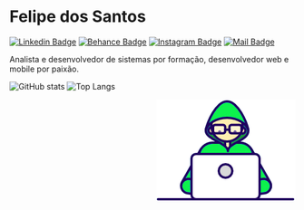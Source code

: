 # Felipe dos Santos

[![Linkedin Badge](https://img.shields.io/badge/-Felipe%20dos%20Santos-279b4c?style=flat-square&logo=Linkedin&logoColor=white&link=https://www.linkedin.com/in/felipemsanto/)](https://www.linkedin.com/in/felipemsanto/)
[![Behance Badge](https://img.shields.io/badge/-felipemsanto-279b4c?style=flat-square&logo=Behance&logoColor=white&link=https://www.behance.net/felipemsanto)](https://www.behance.net/felipemsanto)
[![Instagram Badge](https://img.shields.io/badge/-@felipemsanto-279b4c?style=flat-square&logo=Instagram&logoColor=white&link=https://www.instagram.com/felipem.santo)](https://www.instagram.com/felipem.santo)
[![Mail Badge](https://img.shields.io/badge/-felipemirandajd13@hotmail.com-279b4c?style=flat-square&logo=Protonmail&logoColor=white&link=mailto:felipemirandajd13@hotmail.com)](mailto:felipemirandajd13@hotmail.com)

Analista e desenvolvedor de sistemas por formação, desenvolvedor web e mobile por paixão.

![GitHub stats](https://github-readme-stats.vercel.app/api?username=felipemsanto&show_icons=true&theme=gotham)
![Top Langs](https://github-readme-stats.vercel.app/api/top-langs/?username=felipemsanto&theme=gotham)

<img align="right" src="https://github.com/felipemsanto/felipemsanto/blob/master/Assets/Dev.gif"/>

